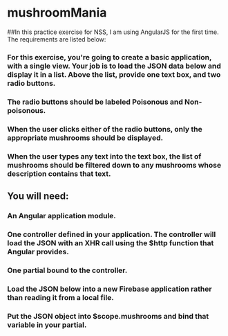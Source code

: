 # mushroomMania
##In this practice exercise for NSS, I am using AngularJS for the first time. The requirements are listed below: 
### For this exercise, you're going to create a basic application, with a single view. Your job is to load the JSON data below and display it in a list. Above the list, provide one text box, and two radio buttons.
### The radio buttons should be labeled Poisonous and Non-poisonous.
### When the user clicks either of the radio buttons, only the appropriate mushrooms should be displayed.

### When the user types any text into the text box, the list of mushrooms should be filtered down to any mushrooms whose description contains that text.

## You will need:

### An Angular application module.
### One controller defined in your application. The controller will load the JSON with an XHR call using the $http function that Angular provides.
### One partial bound to the controller.
### Load the JSON below into a new Firebase application rather than reading it from a local file.
### Put the JSON object into $scope.mushrooms and bind that variable in your partial.
